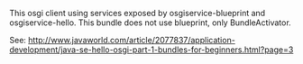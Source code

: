 This osgi client using services exposed by osgiservice-blueprint and osgiservice-hello.
This bundle does not use blueprint, only BundleActivator. 


See:
http://www.javaworld.com/article/2077837/application-development/java-se-hello-osgi-part-1-bundles-for-beginners.html?page=3


